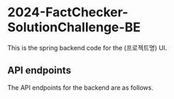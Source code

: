 # 2024-FactChecker-SolutionChallenge-BE
This is the spring backend code for the (프로젝트명) UI.

## API endpoints
The API endpoints for the backend are as follows.
